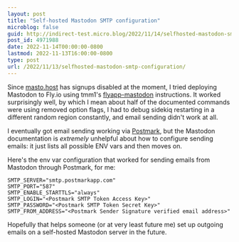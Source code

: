 ```yaml
---
layout: post
title: "Self-hosted Mastodon SMTP configuration"
microblog: false
guid: http://indirect-test.micro.blog/2022/11/14/selfhosted-mastodon-smtp-configuration/
post_id: 4971988
date: 2022-11-14T00:00:00-0800
lastmod: 2022-11-13T16:00:00-0800
type: post
url: /2022/11/13/selfhosted-mastodon-smtp-configuration/
---
```


Since [masto.host](https://masto.host) has signups disabled at the moment, I tried deploying Mastodon to Fly.io using tmm1's [flyapp-mastodon](https://github.com/tmm1/flyapp-mastodon/) instructions. It worked surprisingly well, by which I mean about half of the documented commands were using removed option flags, I had to debug sidekiq restarting in a different random region constantly, and email sending didn't work at all.

I eventually got email sending working via [Postmark](https://postmarkapp.com), but the Mastodon documentation is _extremely_ unhelpful about how to configure sending emails: it just lists all possible ENV vars and then moves on.

Here's the env var configuration that worked for sending emails from Mastodon through Postmark, for me:

```
SMTP_SERVER="smtp.postmarkapp.com"
SMTP_PORT="587"
SMTP_ENABLE_STARTTLS="always"
SMTP_LOGIN="<Postmark SMTP Token Access Key>"
SMTP_PASSWORD="<Postmark SMTP Token Secret Key>"
SMTP_FROM_ADDRESS="<Postmark Sender Signature verified email address>"
```

Hopefully that helps someone (or at very least future me) set up outgoing emails on a self-hosted Mastodon server in the future.

